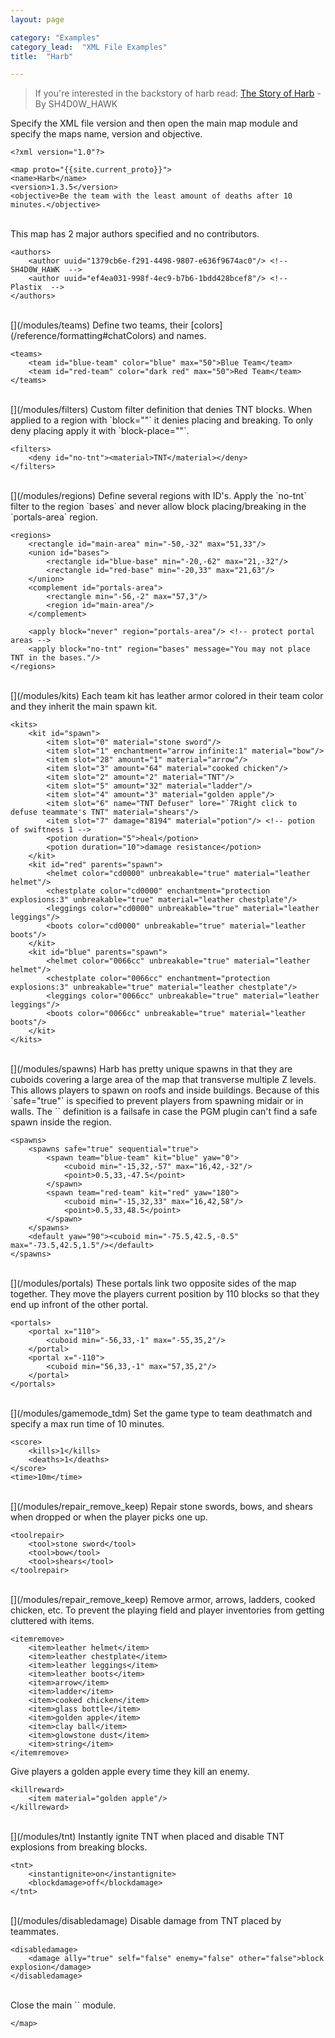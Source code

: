 ```yaml
---
layout: page

category: "Examples"
category_lead:  "XML File Examples"
title:  "Harb"

---
```


>If you're interested in the backstory of harb read: [The Story of Harb](/misc/harb) - By SH4D0W_HAWK

[<i class="fa fa-share right-ref-link"></i>](/modules/main)
Specify the XML file version and then open the main map module and specify the maps name, version and objective.

    <?xml version="1.0"?>

    <map proto="{{site.current_proto}}">
    <name>Harb</name>
    <version>1.3.5</version>
    <objective>Be the team with the least amount of deaths after 10 minutes.</objective>

<br/>
This map has 2 major authors specified and no contributors.

    <authors>
        <author uuid="1379cb6e-f291-4498-9807-e636f9674ac0"/> <!--  SH4D0W_HAWK  -->
        <author uuid="ef4ea031-998f-4ec9-b7b6-1bdd428bcef8"/> <!--  Plastix  -->
    </authors>

<br/>
[<i class="fa fa-share right-ref-link"></i>](/modules/teams)
Define two teams, their [colors](/reference/formatting#chatColors) and names.

    <teams>
        <team id="blue-team" color="blue" max="50">Blue Team</team>
        <team id="red-team" color="dark red" max="50">Red Team</team>
    </teams>

<br/>
[<i class="fa fa-share right-ref-link"></i>](/modules/filters)
Custom filter definition that denies TNT blocks. When applied to a region with `block=""` it denies placing and breaking. To only deny placing apply it with `block-place=""`.

    <filters>
        <deny id="no-tnt"><material>TNT</material></deny>
    </filters>

<br/>
[<i class="fa fa-share right-ref-link"></i>](/modules/regions)
Define several regions with ID's. Apply the `no-tnt` filter to the region `bases` and never allow block placing/breaking in the `portals-area` region.

    <regions>
        <rectangle id="main-area" min="-50,-32" max="51,33"/>
        <union id="bases">
            <rectangle id="blue-base" min="-20,-62" max="21,-32"/>
            <rectangle id="red-base" min="-20,33" max="21,63"/>
        </union>
        <complement id="portals-area">
            <rectangle min="-56,-2" max="57,3"/>
            <region id="main-area"/>
        </complement>

        <apply block="never" region="portals-area"/> <!-- protect portal areas -->
        <apply block="no-tnt" region="bases" message="You may not place TNT in the bases."/>
    </regions>

<br/>
[<i class="fa fa-share right-ref-link"></i>](/modules/kits)
Each team kit has leather armor colored in their team color and they inherit the main spawn kit.

    <kits>
        <kit id="spawn">
            <item slot="0" material="stone sword"/>
            <item slot="1" enchantment="arrow infinite:1" material="bow"/>
            <item slot="28" amount="1" material="arrow"/>
            <item slot="3" amount="64" material="cooked chicken"/>
            <item slot="2" amount="2" material="TNT"/>
            <item slot="5" amount="32" material="ladder"/>
            <item slot="4" amount="3" material="golden apple"/>
            <item slot="6" name="TNT Defuser" lore="`7Right click to defuse teammate's TNT" material="shears"/>
            <item slot="7" damage="8194" material="potion"/> <!-- potion of swiftness 1 -->
            <potion duration="5">heal</potion>
            <potion duration="10">damage resistance</potion>
        </kit>
        <kit id="red" parents="spawn">
            <helmet color="cd0000" unbreakable="true" material="leather helmet"/>
            <chestplate color="cd0000" enchantment="protection explosions:3" unbreakable="true" material="leather chestplate"/>
            <leggings color="cd0000" unbreakable="true" material="leather leggings"/>
            <boots color="cd0000" unbreakable="true" material="leather boots"/>
        </kit>
        <kit id="blue" parents="spawn">
            <helmet color="0066cc" unbreakable="true" material="leather helmet"/>
            <chestplate color="0066cc" enchantment="protection explosions:3" unbreakable="true" material="leather chestplate"/>
            <leggings color="0066cc" unbreakable="true" material="leather leggings"/>
            <boots color="0066cc" unbreakable="true" material="leather boots"/>
        </kit>
    </kits>

<br/>
[<i class="fa fa-share right-ref-link"></i>](/modules/spawns)
Harb has pretty unique spawns in that they are cuboids covering a large area of the map that transverse multiple Z levels. This allows players to spawn on roofs and inside buildings. Because of this `safe="true"` is specified to prevent players from spawning midair or in walls. The `<point>` definition is a failsafe in case the PGM plugin can't find a safe spawn inside the region.

    <spawns>
        <spawns safe="true" sequential="true">
            <spawn team="blue-team" kit="blue" yaw="0">
                <cuboid min="-15,32,-57" max="16,42,-32"/>
                <point>0.5,33,-47.5</point>
            </spawn>
            <spawn team="red-team" kit="red" yaw="180">
                <cuboid min="-15,32,33" max="16,42,58"/>
                <point>0.5,33,48.5</point>
            </spawn>
        </spawns>
        <default yaw="90"><cuboid min="-75.5,42.5,-0.5" max="-73.5,42.5,1.5"/></default>
    </spawns>

<br/>
[<i class="fa fa-share right-ref-link"></i>](/modules/portals)
These portals link two opposite sides of the map together. They move the players current position by 110 blocks so that they end up infront of the other portal.

    <portals>
        <portal x="110">
            <cuboid min="-56,33,-1" max="-55,35,2"/>
        </portal>
        <portal x="-110">
            <cuboid min="56,33,-1" max="57,35,2"/>
        </portal>
    </portals>

<br/>
[<i class="fa fa-share right-ref-link"></i>](/modules/gamemode_tdm)
Set the game type to team deathmatch and specify a max run time of 10 minutes.

    <score>
        <kills>1</kills>
        <deaths>1</deaths>
    </score>
    <time>10m</time>

<br/>
[<i class="fa fa-share right-ref-link"></i>](/modules/repair_remove_keep)
Repair stone swords, bows, and shears when dropped or when the player picks one up.

    <toolrepair>
        <tool>stone sword</tool>
        <tool>bow</tool>
        <tool>shears</tool>
    </toolrepair>

<br/>
[<i class="fa fa-share right-ref-link"></i>](/modules/repair_remove_keep)
Remove armor, arrows, ladders, cooked chicken, etc. To prevent the playing field and player inventories from getting cluttered with items.

    <itemremove>
        <item>leather helmet</item>
        <item>leather chestplate</item>
        <item>leather leggings</item>
        <item>leather boots</item>
        <item>arrow</item>
        <item>ladder</item>
        <item>cooked chicken</item>
        <item>glass bottle</item>
        <item>golden apple</item>
        <item>clay ball</item>
        <item>glowstone dust</item>
        <item>string</item>
    </itemremove>

[<i class="fa fa-share right-ref-link"></i>](/modules/killreward)
Give players a golden apple every time they kill an enemy.

    <killreward>
        <item material="golden apple"/>
    </killreward>

<br/>
[<i class="fa fa-share right-ref-link"></i>](/modules/tnt)
Instantly ignite TNT when placed and disable TNT explosions from breaking blocks.

    <tnt>
        <instantignite>on</instantignite>
        <blockdamage>off</blockdamage>
    </tnt>

<br/>
[<i class="fa fa-share right-ref-link"></i>](/modules/disabledamage)
Disable damage from TNT placed by teammates.

    <disabledamage>
        <damage ally="true" self="false" enemy="false" other="false">block explosion</damage>
    </disabledamage>

<br/>
Close the main `<map>` module.

    </map>
